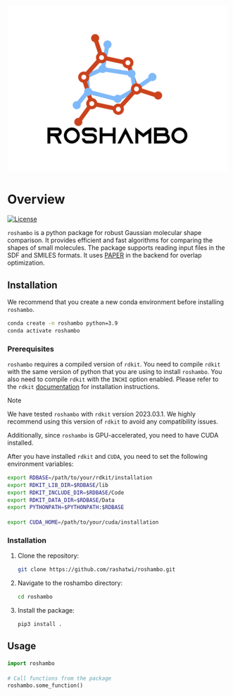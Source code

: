 # <img alt="roshambo" src="docs/logo.jpg" width="500">

# Overview

[![License](https://img.shields.io/badge/License-MIT-blue.svg)](https://opensource.org/licenses/MIT)

`roshambo` is a python package for robust Gaussian molecular shape comparison. It 
provides efficient and fast algorithms for comparing the shapes of small molecules. 
The package supports reading input files in the SDF and SMILES formats. 
It uses [PAPER](https://simtk.org/projects/paper/) in the backend for overlap 
optimization. 

## Installation

We recommend that you create a new conda environment before installing `roshambo`. 

```bash
conda create -n roshambo python=3.9
conda activate roshambo
```

### Prerequisites

`roshambo` requires a compiled version of `rdkit`. You need to compile `rdkit` with 
the same version of python that you are using to install `roshambo`. You also need to 
compile `rdkit` with the `INCHI` option enabled. Please refer to the `rdkit` 
[documentation](https://www.rdkit.org/docs/Install.html#building-from-source) for 
installation instructions. 

> [!NOTE]  
> We have tested `roshambo` with `rdkit` version 2023.03.1. We highly recommend using this version of `rdkit` to avoid any compatibility issues. 

Additionally, since `roshambo` is GPU-accelerated, you need to have CUDA installed. 

After you have installed `rdkit` and `CUDA`, you need to set the following environment 
variables:

```bash
export RDBASE=/path/to/your/rdkit/installation
export RDKIT_LIB_DIR=$RDBASE/lib
export RDKIT_INCLUDE_DIR=$RDBASE/Code
export RDKIT_DATA_DIR=$RDBASE/Data
export PYTHONPATH=$PYTHONPATH:$RDBASE

export CUDA_HOME=/path/to/your/cuda/installation
```

### Installation

1. Clone the repository:

    ```bash
    git clone https://github.com/rashatwi/roshambo.git
    ```

2. Navigate to the roshambo directory:

    ```bash
    cd roshambo
    ```

3. Install the package:

    ```bash
    pip3 install .
    ```
   
## Usage

```python
import roshambo

# Call functions from the package
roshambo.some_function()

